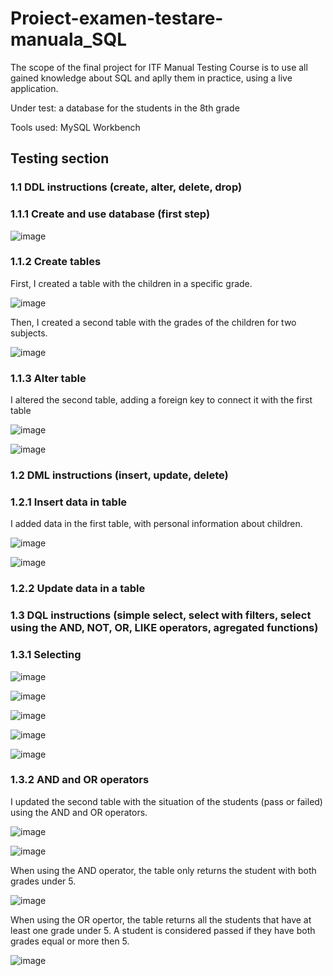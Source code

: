 # Proiect-examen-testare-manuala_SQL

The scope of the final project for ITF Manual Testing Course is to use all gained knowledge about SQL and aplly them in practice, using a live application.

Under test: a database for the students in the 8th grade

Tools used: MySQL Workbench

## Testing section

### 1.1 DDL instructions (create, alter, delete, drop)

### 1.1.1 Create and use database (first step)

![image](https://github.com/Fulger19/Proiect-examen-testare-manuala_SQL/assets/135150028/7e09fb25-3b62-4be3-acce-139ae0b86010)

### 1.1.2 Create tables

First, I created a table with the children in a specific grade.

![image](https://github.com/Fulger19/Proiect-examen-testare-manuala_SQL/assets/135150028/a593db9b-a723-4fb8-a86c-0f84df5ca199)

Then, I created a second table with the grades of the children for two subjects.

![image](https://github.com/Fulger19/Proiect-examen-testare-manuala_SQL/assets/135150028/099de63f-dd4a-4a25-8b08-f073496765de)

### 1.1.3 Alter table

I altered the second table, adding a foreign key to connect it with the first table

![image](https://github.com/Fulger19/Proiect-examen-testare-manuala_SQL/assets/135150028/d48a6435-a429-4abb-be8a-d5bec617477f)

![image](https://github.com/Fulger19/Proiect-examen-testare-manuala_SQL/assets/135150028/37d81a48-6ba1-44b9-9a8b-97ea28f20605)


### 1.2 DML instructions (insert, update, delete)

### 1.2.1 Insert data in table

I added data in the first table, with personal information about children.

![image](https://github.com/Fulger19/Proiect-examen-testare-manuala_SQL/assets/135150028/48264c71-38d7-4ac7-9bd6-365fb94d3225)

![image](https://github.com/Fulger19/Proiect-examen-testare-manuala_SQL/assets/135150028/3c1623a2-37ae-4cfc-aac1-e43ff4c63fec)

### 1.2.2 Update data in a table


### 1.3 DQL instructions (simple select, select with filters, select using the AND, NOT, OR, LIKE operators, agregated functions)

### 1.3.1 Selecting

![image](https://github.com/Fulger19/Proiect-examen-testare-manuala_SQL/assets/135150028/a3bc3aba-8077-4fa5-abb0-4400ba8ddc12)

![image](https://github.com/Fulger19/Proiect-examen-testare-manuala_SQL/assets/135150028/b129d8a8-8ce8-4dff-857d-c93c4c061434)

![image](https://github.com/Fulger19/Proiect-examen-testare-manuala_SQL/assets/135150028/3e62c70c-2c1f-4885-ade3-adfcc328917a)

![image](https://github.com/Fulger19/Proiect-examen-testare-manuala_SQL/assets/135150028/230ea062-892d-48c9-9c3d-dfe72b56a8b7)

![image](https://github.com/Fulger19/Proiect-examen-testare-manuala_SQL/assets/135150028/8175fd06-5082-4ced-a30b-be256288454d)


### 1.3.2 AND and OR operators

I updated the second table with the situation of the students (pass or failed) using the AND and OR operators.

![image](https://github.com/Fulger19/Proiect-examen-testare-manuala_SQL/assets/135150028/ba303ae5-2761-403e-acc8-353d155a5d87)

![image](https://github.com/Fulger19/Proiect-examen-testare-manuala_SQL/assets/135150028/40d8a61e-29b5-4adb-8f43-66288482e0d8)


When using the AND operator, the table only returns the student with both grades under 5. 

![image](https://github.com/Fulger19/Proiect-examen-testare-manuala_SQL/assets/135150028/718d7242-78c4-4d80-afff-18f97906a6f5)

When using the OR opertor, the table returns all the students that have at least one grade under 5. A student is considered passed if they have both grades equal or more then 5. 

![image](https://github.com/Fulger19/Proiect-examen-testare-manuala_SQL/assets/135150028/429f8131-b67a-47ac-8c13-82afea9fb068)
